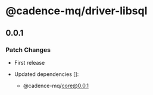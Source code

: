 # @cadence-mq/driver-libsql

## 0.0.1

### Patch Changes

- First release

- Updated dependencies []:
  - @cadence-mq/core@0.0.1
